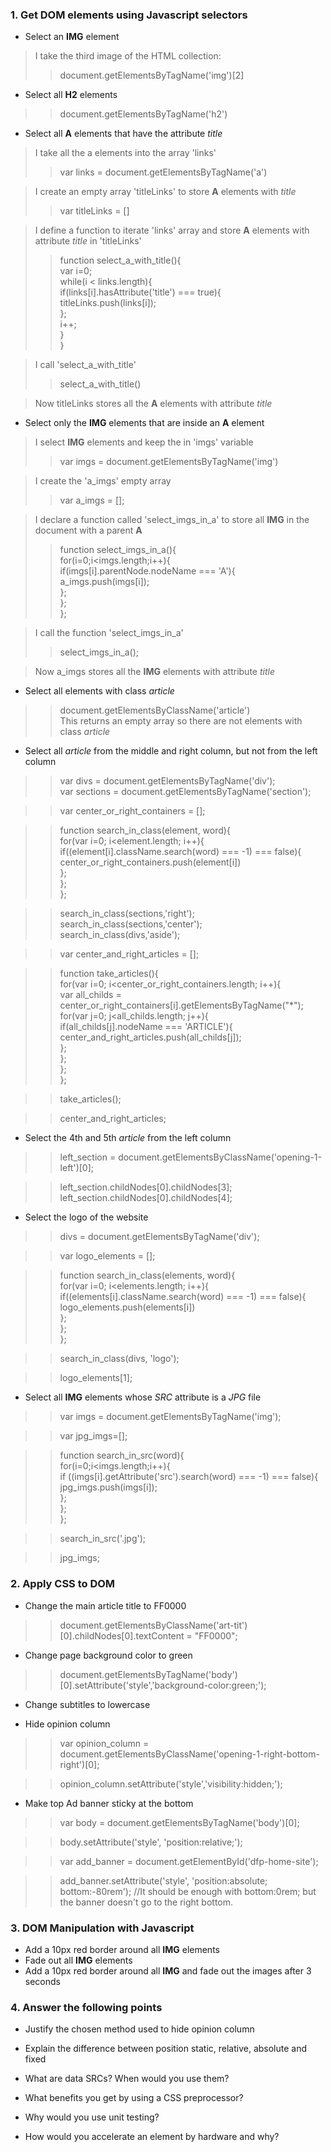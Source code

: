 ### 1. Get DOM elements using Javascript selectors

* Select an __IMG__ element

>I take the third image of the HTML collection:
>>document.getElementsByTagName('img')[2]

* Select all __H2__ elements

>>document.getElementsByTagName('h2')

* Select all __A__ elements that have the attribute _title_

>I take all the a elements into the array 'links'
>>var links = document.getElementsByTagName('a')

>I create an empty array 'titleLinks' to store __A__ elements with _title_
>>var titleLinks = []

>I define a function to iterate 'links' array and store __A__ elements with attribute _title_ in 'titleLinks'
>>function select_a_with_title(){    
>>var i=0;    
>>while(i < links.length){    
>>if(links[i].hasAttribute('title') === true){    
>>titleLinks.push(links[i]);    
>>};    
>>i++;   
}    
}

>I call 'select_a_with_title'
>>select_a_with_title()

>Now titleLinks stores all the __A__ elements with attribute _title_

* Select only the __IMG__ elements that are inside an __A__ element

>I select __IMG__ elements and keep the in 'imgs' variable
>>var imgs = document.getElementsByTagName('img')

>I create the 'a_imgs' empty array
>>var a_imgs = []; 

>I declare a function called 'select_imgs_in_a' to store all __IMG__ in the document with a parent __A__   
>>function select_imgs_in_a(){    
>>for(i=0;i<imgs.length;i++){    
>>if(imgs[i].parentNode.nodeName === 'A'){    
>>a_imgs.push(imgs[i]);    
>>};    
>>};    
>>};    

>I call the function 'select_imgs_in_a'
>>select_imgs_in_a();

>Now a_imgs stores all the __IMG__ elements with attribute _title_

* Select all elements with class _article_

>>document.getElementsByClassName('article')    
>This returns an empty array so there are not elements with class _article_

* Select all _article_ from the middle and right column, but not from the left column

>>var divs = document.getElementsByTagName('div');    
>>var sections = document.getElementsByTagName('section');    

>>var center_or_right_containers = [];    

>>function search_in_class(element, word){      
>>  for(var i=0; i<element.length; i++){    
>>  	if((element[i].className.search(word) === -1) === false){    
>> 		center_or_right_containers.push(element[i])    
>>  	};    
>>  };    
>>};    

>>search_in_class(sections,'right');    
>>search_in_class(sections,'center');    
>>search_in_class(divs,'aside');    

>>var center_and_right_articles = [];    

>>function take_articles(){    
>>	for(var i=0; i<center_or_right_containers.length; i++){    
>>		var all_childs = center_or_right_containers[i].getElementsByTagName("*");    
>>    for(var j=0; j<all_childs.length; j++){    
>>    	if(all_childs[j].nodeName === 'ARTICLE'){    
>>    		center_and_right_articles.push(all_childs[j]);    
>>    	};    
>>    };    
>>  };    
>>};    

>>take_articles();    

>>center_and_right_articles;          

* Select the 4th and 5th _article_ from the left column

>>left_section = document.getElementsByClassName('opening-1-left')[0];    

>>left_section.childNodes[0].childNodes[3];    
>>left_section.childNodes[0].childNodes[4];    

* Select the logo of the website

>>divs = document.getElementsByTagName('div');    

>>var logo_elements = [];    

>>function search_in_class(elements, word){    
>>for(var i=0; i<elements.length; i++){    
>>  	if((elements[i].className.search(word) === -1) === false){    
>>  		logo_elements.push(elements[i])    
>>  	};    
>>  };    
>>};    

>>search_in_class(divs, 'logo');    

>>logo_elements[1];    

* Select all __IMG__ elements whose _SRC_ attribute is a _JPG_ file

>>var imgs = document.getElementsByTagName('img');     

>>var jpg_imgs=[];    

>>function search_in_src(word){    
>>	for(i=0;i<imgs.length;i++){    
>>		if ((imgs[i].getAttribute('src').search(word) === -1) === false){    
>>      jpg_imgs.push(imgs[i]);    
>>		};    
>>	};    
>>};     

>>search_in_src('.jpg');   
 
>>jpg_imgs;    


### 2. Apply CSS to DOM

* Change the main article title to FF0000

>>document.getElementsByClassName('art-tit')[0].childNodes[0].textContent = "FF0000";    

* Change page background color to green

>>document.getElementsByTagName('body')[0].setAttribute('style','background-color:green;');    

* Change subtitles to lowercase

>>

* Hide opinion column

>>var opinion_column = document.getElementsByClassName('opening-1-right-bottom-right')[0];    

>>opinion_column.setAttribute('style','visibility:hidden;');    


* Make top Ad banner sticky at the bottom

>>var body = document.getElementsByTagName('body')[0];    

>>body.setAttribute('style', 'position:relative;');    

>>var add_banner = document.getElementById('dfp-home-site');    

>>add_banner.setAttribute('style', 'position:absolute; bottom:-80rem'); //It should be enough with bottom:0rem; but the banner doesn't go to the right bottom.    

### 3. DOM Manipulation with Javascript

* Add a 10px red border around all __IMG__ elements 
* Fade out all __IMG__ elements
* Add a 10px red border around all __IMG__ and fade out the images after 3 seconds

### 4. Answer the following points

* Justify the chosen method used to hide opinion column

* Explain the difference between position static, relative, absolute and fixed

* What are data SRCs? When would you use them?

* What benefits you get by using a CSS preprocessor?

* Why would you use unit testing?

* How would you accelerate an element by hardware and why?



